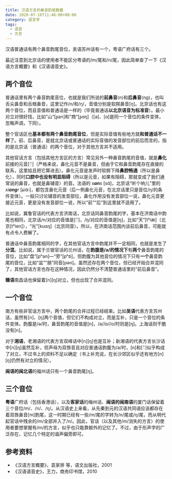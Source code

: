 ```yaml
---
title: 汉语方言的鼻音韵尾数量
date: 2020-07-16T11:48:00+08:00
category: 语言学
tags:
  - 语音
  - 方言
---
```


汉语普通话有两个鼻音韵尾音位，吴语苏州话有一个，粤语广府话有三个。

<!--more-->

最近注意到北京话的使用者不能区分粤语的/m/尾和/n/尾，因此简单查了一下《汉语方言概要》和《汉语语音史》。

## 两个音位

普通话里有两个鼻音韵尾音位，也就是我们所说的**前鼻音**⟨n⟩和**后鼻音**⟨ng⟩，也叫舌尖鼻音和舌根鼻音，这里记作/n/和/ŋ/，音值分别是软腭鼻音[ŋ]。北京话也有这两个音位，而且音值和普通话是一样的（毕竟普通话**以北京语音为标准音**）。最小对立对很好找，比如”山“[ʂan]和”商“[ʂɑŋ]（[a]、[ɑ]是同一个音位的条件变体，忽略声调，下同）。

整个官话区也**基本都有两个鼻音韵尾音位**，但是实际音值有些地方就**和普通话不一样**了。前、后鼻音，是就北京话或普通话的实际音值的发音部位的前后而言的，指的是北京话（普通话）的两个音位，对于其他方言并不适用。

其他官话方言（包括其他方言区的方言）常见另外一种鼻音韵尾的音值，就是**鼻化**前接的元音[◌̃]（严格来说，鼻化元音不是鼻音，但由于它和鼻音韵尾存在直接的联系，这里姑且把它算进去）。鼻化元音是发声时软腭下降**鼻腔畅通**（所以是鼻化），同时**口腔中也没有明显阻碍**（所以是元音，如果有阻碍，那就变成了我们通常说的鼻音，也就是鼻辅音）的音。法语的 _s**an**s_ [sɑ̃]，北京话“听个响儿”里的 _xi**ang**r_ [ɕiɑ̃˞]，都包含鼻化元音（后一例鼻化元音，在北京话里只是音位/ŋ/的条件变体）。一般只讨论辅音的发音部位，鼻化作用没有发音部位一说，鼻化元音更接近元音，更是没有发音部位一说，所以“前”“后”到这里就不适用了。

比如说，冀鲁官话的代表方言济南话，北京话同鼻音韵尾的字，基本在济南话中韵尾也相同，北京话/n/对应的音值是[◌̃]，/ŋ/对应的音值是[ŋ]，比如“天”[tʰiæ̃]（北京[tʰien]），“光”[kuɑŋ]（北京同音）。所以，在济南话范围内谈前后鼻音，可能就有点令人费解了。

普通话中鼻音韵尾相同的字，在其他官话方言中韵尾并不一定相同，也就是发生了**分混**。比如说，属于兰银官话的兰州话，在**韵腹是/a/的情况下**有**两个**鼻音韵尾的音位，比如“盘”[pʰan]—“旁”[pʰɒ̃]，但韵腹为其他音位的情况下只有**一个**鼻音韵尾的音位，比如“盆”“朋”同音[pən]。虽然还存在两个音位，但已经开始合并混同了，其他官话方言也存在这种情况，因此仍然分不清楚普通话里的“前后鼻音”。

**赣语**南昌话也保留着[n]\[ŋ]对立，但也出现了合并混同。

## 一个音位

南方有些非官话方言中，两个韵尾的合并过程已经结束。比如**吴语**代表方言苏州话，虽然有[n]、[ŋ]两个音值，但它们不构成对立，而是互补，只是一个音位的条件变体。韵腹是/ə/时，鼻音韵尾的音值是[n]，/a//ɒ//o/时则是[ŋ]。上海话则干脆没有[n]。

对于**湘语**，老湘语的代表方言双峰话中[n]\[ŋ]也是互补；新湘语的代表方言长沙话中[n]\[ŋ]虽然互补，但声母为双唇音且对应普通话韵腹为/a/时，[n]和[◌̃]似乎构成了对立，不过书上的资料不足以确定（书上补充说，在长沙郊区似乎还有地方[n]\[ŋ]仍然有对立的情况）。

**闽语的闽北语**的福州话只有一个鼻音韵尾[ŋ]。

## 三个音位

**粤语**广府话（包括香港话），以及**客家话**的梅州话、**闽语的闽南语**的厦门话保留着三个音位/m/、/n/、/ŋ/。从汉语史上来看，从先秦到元的汉语共同语应该都存在着双唇鼻音[m]韵尾，这一时期已经有一些/m/尾的字转为/n/尾或/ŋ/尾，而从明代起官话中残余的/m/全部并入了/n/。因此，官话（以及其他/m/消失的方言）的使用者要想掌握有/m/的方言，似乎也只能靠额外的记忆了。不过，由于形声字的广泛存在，记忆几个特定的谐声偏旁即可。

## 参考资料

- 《汉语方言概要》，袁家骅 等，语文出版社，2001
- 《汉语语音史》，王力，商务印书馆，2010
